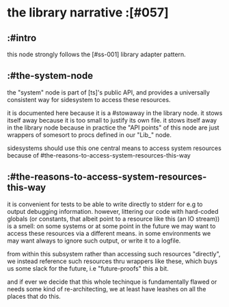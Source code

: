 # the library narrative :[#057]

## :#intro

this node strongly follows the [#ss-001] library adapter pattern.


## :#the-system-node

the "system" node is part of [ts]'s public API, and provides a universally
consistent way for sidesystem to access these resources.

it is documented here because it is a #stowaway in the library node. it stows
itself away because it is too small to justify its own file. it stows itself
away in the library node because in practice the "API points" of this node
are just wrappers of somesort to procs defined in our "Lib_" node.

sidesystems should use this one central means to access system resources
because of #the-reasons-to-access-system-resources-this-way



## :#the-reasons-to-access-system-resources-this-way

it is convenient for tests to be able to write directly to stderr for e.g to
output debugging information. however, littering our code with hard-coded
globals (or constants, that albeit point to a resource like this
(an IO stream)) is a smell: on some systems or at some point in the future
we may want to access these resources via a different means. in some
environments we may want always to ignore such output, or write it to a
logfile.

from within this subsystem rather than accessing such resources "directly",
we instead reference such resources thru wrappers like these, which buys us
some slack for the future, i.e "future-proofs" this a bit.

and if ever we decide that this whole techinque is fundamentally flawed or
needs some kind of re-architecting, we at least have leashes on all the places
that do this.
